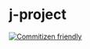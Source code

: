 # j-project


[![Commitizen friendly](https://img.shields.io/badge/commitizen-friendly-brightgreen.svg)](http://commitizen.github.io/cz-cli/)
